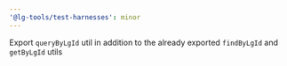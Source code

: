 ```yaml
---
'@lg-tools/test-harnesses': minor
---
```


Export `queryByLgId` util in addition to the already exported `findByLgId` and `getByLgId` utils
